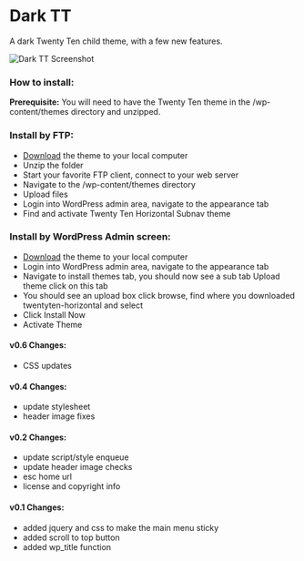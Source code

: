 Dark TT
=======

A dark Twenty Ten child theme, with a few new features.

![Dark TT Screenshot](http://www.seismicthemes.com/wp-content/uploads/2014/04/darktt-screenshot.png)

### How to install:

**Prerequisite:** You will need to have the Twenty Ten theme in the /wp-content/themes directory and unzipped.

### Install by FTP:

 * [Download](https://github.com/seismicthemes/dark-tt/archive/master.zip) the theme to your local computer
 * Unzip the folder
 * Start your favorite FTP client, connect to your web server
 * Navigate to the /wp-content/themes directory
 * Upload files
 * Login into WordPress admin area, navigate to the appearance tab
 * Find and activate Twenty Ten Horizontal Subnav theme

### Install by WordPress Admin screen:

 * [Download](https://github.com/seismicthemes/dark-tt/archive/master.zip) the theme to your local computer
 * Login into WordPress admin area, navigate to the appearance tab
 * Navigate to install themes tab, you should now see a sub tab Upload theme click on this tab
 * You should see an upload box click browse, find where you downloaded twentyten-horizontal and select
 * Click Install Now
 * Activate Theme

####  v0.6 Changes:

 * CSS updates

####  v0.4 Changes:

 * update stylesheet
 * header image fixes

####  v0.2 Changes:

 * update script/style enqueue
 * update header image checks
 * esc home url
 * license and copyright info

#### v0.1 Changes:

 * added jquery and css to make the main menu sticky
 * added scroll to top button
 * added wp_title function
